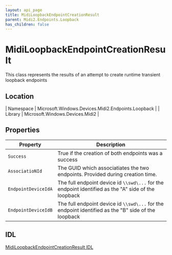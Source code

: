 ```yaml
---
layout: api_page
title: MidiLoopbackEndpointCreationResult
parent: Midi2.Endpoints.Loopback
has_children: false
---
```


# MidiLoopbackEndpointCreationResult

This class represents the results of an attempt to create runtime transient loopback endpoints

## Location

| Namespace | Microsoft.Windows.Devices.Midi2.Endpoints.Loopback |
| Library | Microsoft.Windows.Devices.Midi2 |

## Properties

| Property | Description |
|---|---|
| `Success` | True if the creation of both endpoints was a success |
| `AssociatioNId` | The GUID which associatiates the two endpoints. Provided during creation time. |
| `EndpointDeviceIdA` | The full endpoint device id `\\swd\...` for the endpoint identified as the "A" side of the loopback |
| `EndpointDeviceIdB` | The full endpoint device id `\\swd\...` for the endpoint identified as the "B" side of the loopback |

## IDL

[MidiLoopbackEndpointCreationResult IDL](https://github.com/microsoft/MIDI/blob/main/src/app-sdk/winrt/MidiLoopbackEndpointCreationResult.idl)

